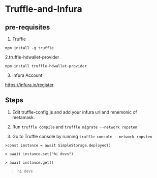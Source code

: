# Truffle-and-Infura

## pre-requisites
1. Truffle

```
npm install -g truffle
```

2.truffle-hdwallet-provider

```
npm install truffle-hdwallet-provider
```
3. infura Account

https://infura.io/register

## Steps

1. Edit truffle-config.js and add your infura url and mnemonic of metamask.

2. Run ```truffle compile``` and ```truffle migrate --network ropsten```

3. Go to Truffle console by running  ```truffle console --network ropsten```

```>const instance = await SimpleStorage.deployed()```

```> await instance.set("hi devs")```

```> await instance.get()```

>```hi devs```

